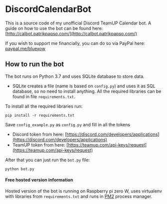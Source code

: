# DiscordCalendarBot
This is a source code of my unofficial Discord TeamUP Calendar bot.
A guide on how to use the bot can be found here: [http://calbot.patrikpapso.com/](http://calbot.patrikpapso.com/)

If you wish to support me financially, you can do so via PayPal here: [paypal.me/bluexow](https://www.paypal.me/bluexow)

## How to run the bot
The bot runs on Python 3.7 and uses SQLite database to store data.
- SQLite creates a file (name is based on `config.py`) and uses it as SQL database, so no need to install anything.
All the required libraries can be found in file `requirements.txt`.

To install all the required libraries run:
```
pip install -r requirements.txt
```

Save `config_example.py` as `config.py` and fill in all the tokens
- Discord token from here: [https://discord.com/developers/applications](https://discord.com/developers/applications)
- TeamUP token from here: [https://teamup.com/api-keys/request](https://teamup.com/api-keys/request)

After that you can just run the `bot.py` file:
```
python bot.py
```
#### Free hosted version information
Hosted version of the bot is running on Raspberry pi zero W, uses virtualenv with libraries from `requirements.txt` and runs in [PM2](https://www.npmjs.com/package/pm2) process manager.
